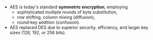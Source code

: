 - AES is today's standard **symmetric encryption**, employing 
	- sophisticated multiple rounds of byte substitution,
	- row shifting, column mixing (diffusion), 
	- round‑key addition (confusion).
- AES replaced DES due to superior security, efficiency, and larger key sizes (128, 192, or 256 bits).